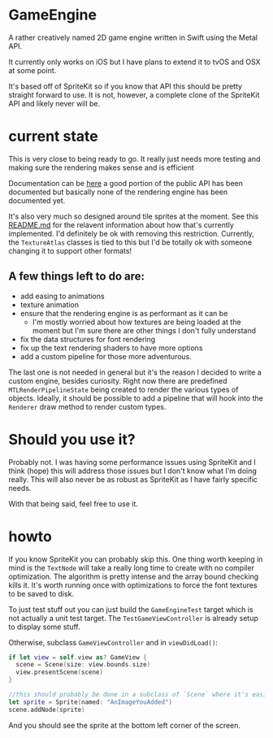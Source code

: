 # GameEngine
A rather creatively named 2D game engine written in Swift using the Metal API.

It currently only works on iOS but I have plans to extend it to tvOS and OSX at some point.

It's based off of SpriteKit so if you know that API this should be pretty straight forward to use. It is not, however, a complete clone of the SpriteKit API and likely never will be.

# current state
This is very close to being ready to go. It really just needs more testing and making sure the rendering makes sense and is efficient

Documentation can be [here](https://akoaysigod.github.io/GameEngine) a good portion of the public API has been documented but basically none of the rendering engine has been documented yet.

It's also very much so designed around tile sprites at the moment. See this [README.md](resources/README.md) for the relavent information about how that's currently implemented. I'd definitely be ok with removing this restriction.
Currently, the `TextureAtlas` classes is tied to this but I'd be totally ok with someone changing it to support other formats!

## A few things left to do are:
- add easing to animations
- texture animation
- ensure that the rendering engine is as performant as it can be
  - I'm mostly worried about how textures are being loaded at the moment but I'm sure there are other things I don't fully understand
- fix the data structures for font rendering
- fix up the text rendering shaders to have more options
- add a custom pipeline for those more adventurous.

The last one is not needed in general but it's the reason I decided to write a custom engine, besides curiosity. Right now there are predefined `MTLRenderPipelineState` being created to render the various types of objects.
Ideally, it should be possible to add a pipeline that will hook into the `Renderer` draw method to render custom types.

# Should you use it?
Probably not. I was having some performance issues using SpriteKit and I think (hope) this will address those issues but I don't know what I'm doing really. This will also never be as robust as SpriteKit as I have fairly specific needs.

With that being said, feel free to use it.

# howto
If you know SpriteKit you can probably skip this. One thing worth keeping in mind is the `TextNode` will take a really long time to create with no compiler optimization. The algorithm is pretty intense and the array bound checking kills it. It's worth running once with optimizations to force the font textures to be saved to disk.

To just test stuff out you can just build the `GameEngineTest` target which is not actually a unit test target.
The `TestGameViewController` is already setup to display some stuff.

Otherwise, subclass `GameViewController` and in `viewDidLoad()`:

```swift
if let view = self.view as? GameView {
  scene = Scene(size: view.bounds.size)
  view.presentScene(scene)
}

//this should probably be done in a subclass of `Scene` where it's easier to override the update method
let sprite = Sprite(named: "AnImageYouAdded")
scene.addNode(sprite)
```

And you should see the sprite at the bottom left corner of the screen.
